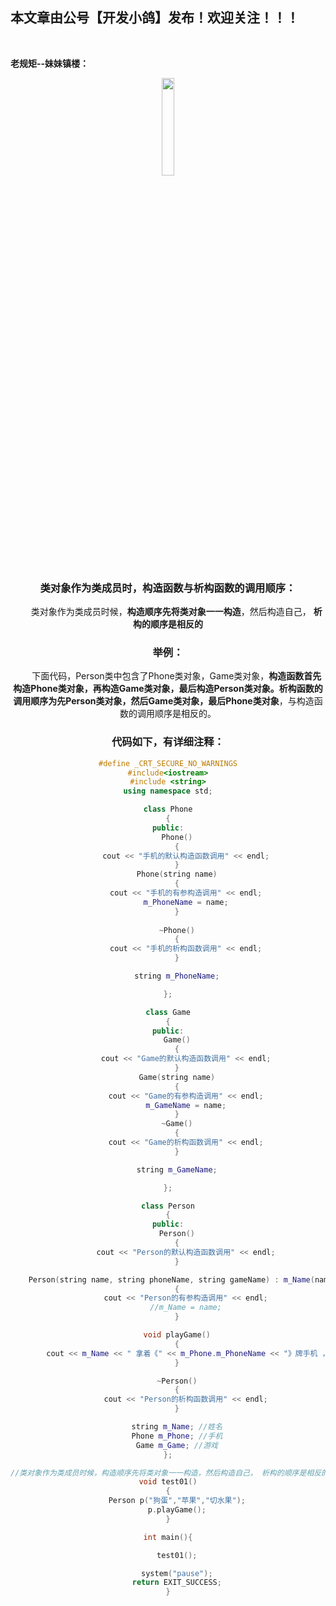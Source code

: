﻿## 本文章由公号【开发小鸽】发布！欢迎关注！！！
<br>

**老规矩--妹妹镇楼：**
<center>
<img src="https://img-blog.csdnimg.cn/20200721223424816.JPG"   width="20%">

### 类对象作为类成员时，构造函数与析构函数的调用顺序：
 &nbsp;  &nbsp;  &nbsp;  &nbsp;类对象作为类成员时候，**构造顺序先将类对象一一构造**，然后构造自己， **析构的顺序是相反的**

### 举例：
 &nbsp;  &nbsp;  &nbsp;  &nbsp;下面代码，Person类中包含了Phone类对象，Game类对象，**构造函数首先构造Phone类对象，再构造Game类对象，最后构造Person类对象。析构函数的调用顺序为先Person类对象，然后Game类对象，最后Phone类对象**，与构造函数的调用顺序是相反的。

### 代码如下，有详细注释：

```cpp
#define _CRT_SECURE_NO_WARNINGS
#include<iostream>
#include <string>
using namespace std;

class Phone
{
public:
	Phone()
	{
		cout << "手机的默认构造函数调用" << endl;
	}
	Phone(string name)
	{
		cout << "手机的有参构造调用" << endl;
		m_PhoneName = name;
	}
	
	~Phone()
	{
		cout << "手机的析构函数调用" << endl;
	}

	string m_PhoneName;

};

class Game
{
public:
	Game()
	{
		cout << "Game的默认构造函数调用" << endl;
	}
	Game(string name)
	{
		cout << "Game的有参构造调用" << endl;
		m_GameName = name;
	}
	~Game()
	{
		cout << "Game的析构函数调用" << endl;
	}

	string m_GameName;

};

class Person
{
public:
	Person()
	{
		cout << "Person的默认构造函数调用" << endl;
	}

	Person(string name, string phoneName, string gameName) : m_Name(name), m_Phone(phoneName), m_Game(gameName)
	{
		cout << "Person的有参构造调用" << endl;
		//m_Name = name;
	}

	void playGame()
	{
		cout << m_Name << " 拿着《" << m_Phone.m_PhoneName << "》牌手机 ，玩着《" << m_Game.m_GameName << "》游戏" << endl;
	}

	~Person()
	{
		cout << "Person的析构函数调用" << endl;
	}

	string m_Name; //姓名
	Phone m_Phone; //手机
	Game m_Game; //游戏
};

//类对象作为类成员时候，构造顺序先将类对象一一构造，然后构造自己， 析构的顺序是相反的
void test01()
{
	Person p("狗蛋","苹果","切水果");
	p.playGame();
}

int main(){

	test01();

	system("pause");
	return EXIT_SUCCESS;
}
```


